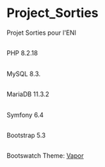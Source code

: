 # Project_Sorties
Projet Sorties pour l'ENI

##
PHP 8.2.18

##
MySQL 8.3.

##
MariaDB 11.3.2

##
Symfony 6.4

##
Bootstrap 5.3

##
Bootswatch Theme: [Vapor](https://bootswatch.com/vapor/)
